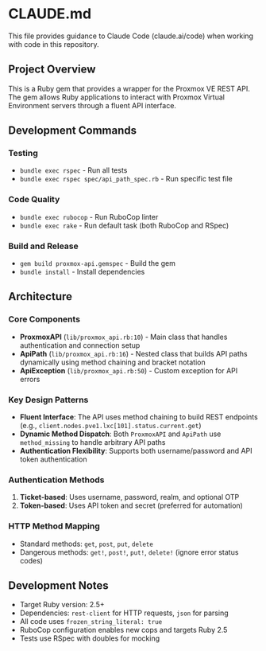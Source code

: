 # CLAUDE.md

This file provides guidance to Claude Code (claude.ai/code) when working with code in this repository.

## Project Overview

This is a Ruby gem that provides a wrapper for the Proxmox VE REST API. The gem allows Ruby applications to interact with Proxmox Virtual Environment servers through a fluent API interface.

## Development Commands

### Testing
- `bundle exec rspec` - Run all tests
- `bundle exec rspec spec/api_path_spec.rb` - Run specific test file

### Code Quality
- `bundle exec rubocop` - Run RuboCop linter
- `bundle exec rake` - Run default task (both RuboCop and RSpec)

### Build and Release
- `gem build proxmox-api.gemspec` - Build the gem
- `bundle install` - Install dependencies

## Architecture

### Core Components

- **ProxmoxAPI** (`lib/proxmox_api.rb:10`) - Main class that handles authentication and connection setup
- **ApiPath** (`lib/proxmox_api.rb:16`) - Nested class that builds API paths dynamically using method chaining and bracket notation
- **ApiException** (`lib/proxmox_api.rb:50`) - Custom exception for API errors

### Key Design Patterns

- **Fluent Interface**: The API uses method chaining to build REST endpoints (e.g., `client.nodes.pve1.lxc[101].status.current.get`)
- **Dynamic Method Dispatch**: Both `ProxmoxAPI` and `ApiPath` use `method_missing` to handle arbitrary API paths
- **Authentication Flexibility**: Supports both username/password and API token authentication

### Authentication Methods

1. **Ticket-based**: Uses username, password, realm, and optional OTP
2. **Token-based**: Uses API token and secret (preferred for automation)

### HTTP Method Mapping

- Standard methods: `get`, `post`, `put`, `delete`
- Dangerous methods: `get!`, `post!`, `put!`, `delete!` (ignore error status codes)

## Development Notes

- Target Ruby version: 2.5+
- Dependencies: `rest-client` for HTTP requests, `json` for parsing
- All code uses `frozen_string_literal: true`
- RuboCop configuration enables new cops and targets Ruby 2.5
- Tests use RSpec with doubles for mocking